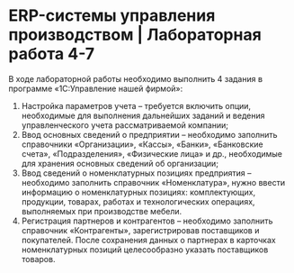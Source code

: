 # ERP-системы управления производством | Лабораторная работа 4-7

В ходе лабораторной работы необходимо выполнить 4 задания в программе «1С:Управление нашей фирмой»:
1.	Настройка параметров учета – требуется включить опции, необходимые для выполнения дальнейших заданий и ведения управленческого учета рассматриваемой компании;
2.	Ввод основных сведений о предприятии – необходимо заполнить справочники «Организации», «Кассы», «Банки», «Банковские счета», «Подразделения», «Физические лица» и др., необходимые для хранения основных сведений об организации;
3.	Ввод сведений о номенклатурных позициях предприятия –необходимо заполнить справочник «Номенклатура», нужно ввести информацию о номенклатурных позициях: комплектующих, продукции, товарах, работах и технологических операциях, выполняемых при производстве мебели.
4.	Регистрация партнеров и контрагентов – необходимо заполнить справочник «Контрагенты», зарегистрировав поставщиков и покупателей. После сохранения данных о партнерах в карточках номенклатурных позиций целесообразно указать поставщиков товаров.

